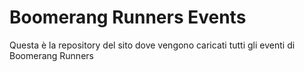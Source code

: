 # Boomerang Runners Events

Questa è la repository del sito dove vengono caricati tutti gli eventi di Boomerang Runners
